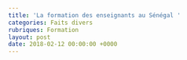 ```yaml
---
title: 'La formation des enseignants au Sénégal '
categories: Faits divers
rubriques: Formation
layout: post
date: 2018-02-12 00:00:00 +0000
---
```


